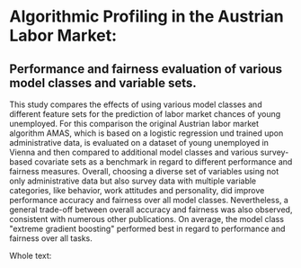 # Algorithmic Profiling in the Austrian Labor Market:
## Performance and fairness evaluation of various model classes and variable sets.
This study compares the effects of using various model classes and different
feature sets for the prediction of labor market chances of young unemployed. For
this comparison the original Austrian labor market algorithm AMAS, which is based
on a logistic regression und trained upon administrative data, is evaluated on a
dataset of young unemployed in Vienna and then compared to additional model
classes and various survey-based covariate sets as a benchmark in regard to different
performance and fairness measures. Overall, choosing a diverse set of variables using
not only administrative data but also survey data with multiple variable categories,
like behavior, work attitudes and personality, did improve performance accuracy and
fairness over all model classes. Nevertheless, a general trade-off between overall
accuracy and fairness was also observed, consistent with numerous other publications.
On average, the model class "extreme gradient boosting" performed best in regard to
performance and fairness over all tasks.

Whole text:
<a href=/MA-Viktoria Szabo.pdf>

